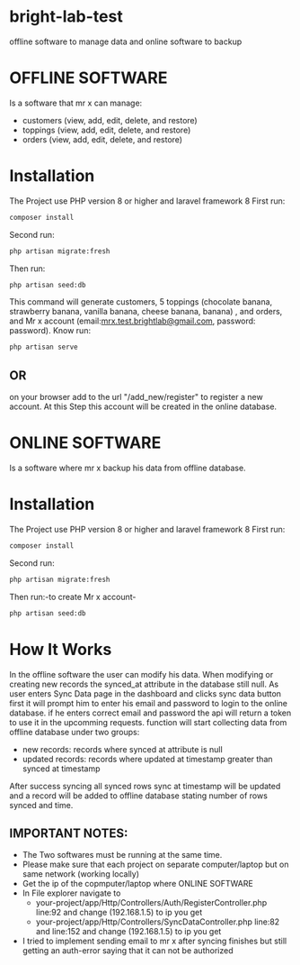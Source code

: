 # bright-lab-test
 offline software to manage data and online software to backup

# OFFLINE SOFTWARE

Is a software that mr x can manage:
- customers (view, add, edit, delete, and restore)
- toppings (view, add, edit, delete, and restore)
- orders (view, add, edit, delete, and restore)

# Installation
The Project use PHP version 8 or higher and laravel framework 8
First run:
```sh
composer install
```
Second run:
```sh
php artisan migrate:fresh
```
Then run:
```sh
php artisan seed:db
```
This command will generate customers, 5 toppings (chocolate banana, strawberry banana, vanilla banana, cheese banana, banana) , and orders, and Mr x account (email:mrx.test.brightlab@gmail.com, password: password).
Know run:
```sh
php artisan serve
```
## OR
on your browser add to the url "/add_new/register" to register a new account. At this Step this account will be created in the online database.

# ONLINE SOFTWARE

Is a software where mr x backup his data from offline database.

# Installation
The Project use PHP version 8 or higher and laravel framework 8
First run:
```sh
composer install
```
Second run:
```sh
php artisan migrate:fresh
```
Then run:-to create Mr x account- 
```sh
php artisan seed:db
```
# How It Works

In the offline software the user can modify his data. When modifying or creating new records the synced_at attribute in the database still null. As user enters Sync Data page in the dashboard and clicks sync data button first it will prompt him to enter his email and password to login to the online database. if he enters correct email and password the api will return a token to use it in the upcomming requests.
function will start collecting data from offline database under two groups:
- new records: records where synced at attribute is null
- updated records: records where updated at timestamp greater than synced at timestamp

After success syncing all synced rows sync at timestamp will be updated and a record will be added to offline database stating number of rows synced and time.

## IMPORTANT NOTES:
- The Two softwares must be running at the same time.
- Please make sure that each project on separate computer/laptop but on same network (working locally)
- Get the ip of the copmputer/laptop where ONLINE SOFTWARE
- In File explorer navigate to 
   - your-project/app/Http/Controllers/Auth/RegisterController.php line:92 and change (192.168.1.5) to ip you get
   - your-project/app/Http/Controllers/SyncDataController.php line:82 and line:152 and change (192.168.1.5) to ip you get
- I tried to implement sending email to mr x after syncing finishes but still getting an auth-error saying that it can not be authorized
